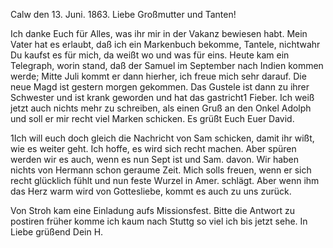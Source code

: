  Calw den 13. Juni. 1863.
Liebe Großmutter und Tanten!

Ich danke Euch für Alles, was ihr mir in der Vakanz bewiesen habt. Mein Vater hat es erlaubt, daß ich ein Markenbuch bekomme, Tantele, nichtwahr Du kaufst es für mich, da weißt wo und was für eins. Heute kam ein Telegraph, worin stand, daß der Samuel im September nach Indien kommen werde; Mitte Juli kommt er dann hierher, ich freue mich sehr darauf. Die neue Magd ist gestern morgen gekommen. Das Gustele ist dann zu ihrer Schwester und ist krank geworden und hat das gastricht<sche>1 Fieber. Ich weiß jetzt auch nichts mehr zu schreiben, als einen Gruß an den Onkel Adolph und soll er mir recht viel Marken schicken. Es grüßt Euch
 Euer David.


1Ich will euch doch gleich die Nachricht von Sam schicken, damit ihr wißt, wie es weiter geht. Ich hoffe, es wird sich recht machen. Aber spüren werden wir es auch, wenn es nun Sept ist und Sam. davon. Wir haben nichts von Hermann schon geraume Zeit. Mich solls freuen, wenn er sich recht glücklich fühlt und nun feste Wurzel in Amer. schlägt. Aber wenn ihm das Herz warm wird von Gottesliebe, kommt es auch zu uns zurück.

Von Stroh kam eine Einladung aufs Missionsfest. Bitte die Antwort zu postiren früher komme ich kaum nach Stuttg so viel ich bis jetzt sehe. 
 In Liebe grüßend
 Dein H.

